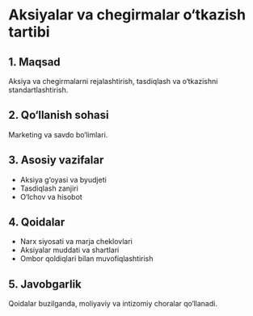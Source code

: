 # Aksiyalar va chegirmalar o‘tkazish tartibi

## 1. Maqsad
Aksiya va chegirmalarni rejalashtirish, tasdiqlash va o‘tkazishni standartlashtirish.

## 2. Qo‘llanish sohasi
Marketing va savdo bo‘limlari.

## 3. Asosiy vazifalar
- Aksiya g‘oyasi va byudjeti
- Tasdiqlash zanjiri
- O‘lchov va hisobot

## 4. Qoidalar
- Narx siyosati va marja cheklovlari
- Aksiyalar muddati va shartlari
- Ombor qoldiqlari bilan muvofiqlashtirish

## 5. Javobgarlik
Qoidalar buzilganda, moliyaviy va intizomiy choralar qo‘llanadi.
